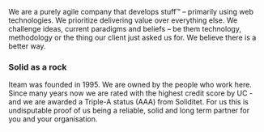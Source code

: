 We are a purely agile company that develops stuff™ – primarily using web technologies. We prioritize delivering value over everything else. We challenge ideas, current paradigms and beliefs – be them technology, methodology or the thing our client just asked us for. We believe there is a better way.

### Solid as a rock 
Iteam was founded in 1995. We are owned by the people who work here. Since many years now we are rated with the highest credit score by UC - and we are awarded a Triple-A status (AAA) from Soliditet. For us this is undisputable proof of us being a reliable, solid and long term partner for you and your organisation.
